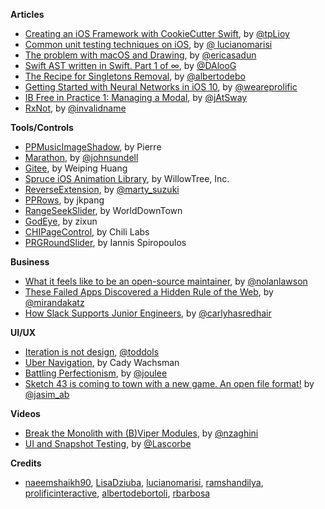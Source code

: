 
**Articles**

* [Creating an iOS Framework with CookieCutter Swift](https://medium.com/cocoaacademymag/creating-an-ios-framework-with-cookiecutter-swift-97f7965b83df#.riyp8az4w), by [@tpLioy](https://twitter.com/tpLioy)
* [Common unit testing techniques on iOS](http://www.marisibrothers.com/2017/03/common-unit-testing-techniques-on-ios.html), by [@ lucianomarisi](https://twitter.com/lucianomarisi)
* [The problem with macOS and Drawing](http://ericasadun.com/2017/03/12/the-problem-with-macos-and-drawing/), by [@ericasadun](https://twitter.com/ericasadun)
* [Swift AST written in Swift. Part 1 of ∞](https://medium.com/@DAloG/swift-ast-wrote-in-swift-part-1-of-e8768cae9cd3#.x25swwbo0), by [@DAlooG](https://twitter.com/DAlooG)
* [The Recipe for Singletons Removal](http://albertodebortoli.com/blog/2017/03/15/The-recipe-for-Singletons-removal/), by [@albertodebo](https://twitter.com/albertodebo)
* [Getting  Started with Neural Networks in iOS 10](http://blog.prolificinteractive.com/2017/03/15/getting-started-with-neural-networks-in-ios-10-2/), by [@weareprolific](https://twitter.com/weareprolific)
* [IB Free in Practice 1: Managing a Modal](https://www.raizlabs.com/dev/2017/03/ibfree-practice-1-managing-modal/), by [@jAtSway](https://twitter.com/jAtSway)
* [RxNot](http://subfurther.com/blog/2017/03/13/rxnot/), by [@invalidname](https://twitter.com/invalidname)

**Tools/Controls**

* [PPMusicImageShadow](https://github.com/PierrePerrin/PPMusicImageShadow), by Pierre
* [Marathon](https://github.com/JohnSundell/Marathon), by [@johnsundell](https://twitter.com/johnsundell)
* [Gitee](https://github.com/Nightonke/Gitee), by Weiping Huang
* [Spruce iOS Animation Library](https://github.com/willowtreeapps/spruce-ios), by WillowTree, Inc.
* [ReverseExtension](https://github.com/marty-suzuki/ReverseExtension), by [@marty_suzuki](https://twitter.com/marty_suzuki)
* [PPRows](https://github.com/jkpang/PPRows), by jkpang
* [RangeSeekSlider](https://github.com/WorldDownTown/RangeSeekSlider), by WorldDownTown
* [GodEye](https://github.com/zixun/GodEye), by zixun
* [CHIPageControl](https://github.com/ChiliLabs/CHIPageControl), by Chili Labs
* [PRGRoundSlider](https://github.com/ispiropoulos/PRGRoundSlider), by Iannis Spiropoulos

**Business**

* [What it feels like to be an open-source maintainer](https://nolanlawson.com/2017/03/05/what-it-feels-like-to-be-an-open-source-maintainer/), by [@nolanlawson](https://twitter.com/nolanlawson/)
* [These Failed Apps Discovered a Hidden Rule of the Web](https://backchannel.com/these-failed-apps-discovered-a-hidden-rule-of-the-web-391471ca5952#.b83a7vvwl), by [@mirandakatz](https://twitter.com/mirandakatz)
* [How Slack Supports Junior Engineers](https://slack.engineering/how-slack-supports-junior-engineers-89f6dcfe74a1#.dp9o7we8x), by [@carlyhasredhair](https://twitter.com/carlyhasredhair)

**UI/UX**

* [Iteration is not design](https://medium.com/the-design-innovator/iteration-is-not-design-668695445f76#.ns1pwew95), [@toddols](https://twitter.com/toddols)
* [Uber Navigation](https://medium.com/uber-design/uber-navigation-f662e7611f3#.3fundcqla), by Cady Wachsman
* [Battling Perfectionism](https://medium.com/the-year-of-the-looking-glass/battling-perfectionism-713537a8b8b6#.bqx2thute), by [@joulee](https://twitter.com/joulee)
* [Sketch 43 is coming to town with a new game. An open file format!](https://medium.com/sketch-app-sources/sketch-43-is-coming-to-town-with-a-new-game-an-open-file-format-ae62e7e7c223#.e92p9zapy) by [@jasim_ab](https://twitter.com/jasim_ab)


**Videos**

* [Break the Monolith with (B)Viper Modules](https://realm.io/news/break-the-monoloth-with-b-viper-modules/), by [@nzaghini](https://twitter.com/nzaghini)
* [UI and Snapshot Testing](https://realm.io/news/cmdu-conf-luis-ascorbe-ui-and-snapshottesting/), by [@Lascorbe](https://twitter.com/Lascorbe)

**Credits**

* [naeemshaikh90](https://github.com/naeemshaikh90), [LisaDziuba](https://github.com/lisadziuba), [lucianomarisi](https://github.com/lucianomarisi), [ramshandilya](https://github.com/ramshandilya), [prolificinteractive](https://github.com/prolificinteractive), [albertodebortoli](https://github.com/albertodebortoli), [rbarbosa](https://github.com/rbarbosa)

